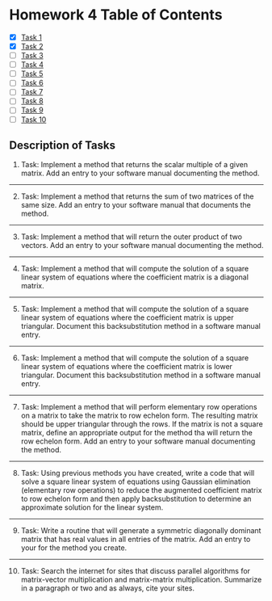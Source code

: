 # Homework 4 Table of Contents

- [x] [Task 1](./Software_Manual/s_mult_mat.md)
- [x] [Task 2](./Software_Manual/mat_add.md)
- [ ] [Task 3](https://bolanderc.github.io/math5610)
- [ ] [Task 4](https://bolanderc.github.io/math5610)
- [ ] [Task 5](https://bolanderc.github.io/math5610)
- [ ] [Task 6](https://bolanderc.github.io/math5610) 
- [ ] [Task 7](https://bolanderc.github.io/math5610)
- [ ] [Task 8](https://bolanderc.github.io/math5610)
- [ ] [Task 9](https://bolanderc.github.io/math5610)
- [ ] [Task 10](https://bolanderc.github.io/math5610)

## Description of Tasks

1. Task: Implement a method that returns the scalar multiple of a given matrix. Add an entry to your software manual documenting the method.

------

2. Task: Implement a method that returns the sum of two matrices of the same size. Add an entry to your software manual that documents the method.

------

3. Task: Implement a method that will return the outer product of two vectors. Add an entry to your software manual documenting the method.

------

4. Task: Implement a method that will compute the solution of a square linear system of equations where the coefficient matrix is a diagonal matrix.

------

5. Task: Implement a method that will compute the solution of a square linear system of equations where the coefficient matrix is upper triangular. Document this backsubstitution method in a software manual entry.

------

6. Task: Implement a method that will compute the solution of a square linear system of equations where the coefficient matrix is lower triangular. Document this backsubstitution method in a software manual entry.

------

7. Task: Implement a method that will perform elementary row operations on a matrix to take the matrix to row echelon form. The resulting matrix should be upper triangular through the rows. If the matrix is not a square matrix, define an appropriate output for the method tha will return the row echelon form. Add an entry to your software manual documenting the method.

------

8. Task: Using previous methods you have created, write a code that will solve a square linear system of equations using Gaussian elimination (elementary row operations) to reduce the augmented coefficient matrix to row echelon form and then apply backsubstitution to determine an approximate solution for the linear system.

------

9. Task: Write a routine that will generate a symmetric diagonally dominant matrix that has real values in all entries of the matrix. Add an entry to your for the method you create.

------

10. Task: Search the internet for sites that discuss parallel algorithms for matrix-vector multiplication and matrix-matrix multiplication. Summarize in a paragraph or two and as always, cite your sites.

